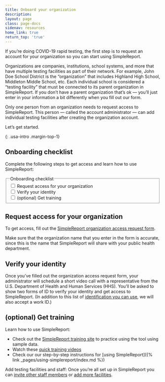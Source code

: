 ```yaml
---
title: Onboard your organization
description:
layout: page
class: page-docs
sidenav: resources
home_link: true
return_top: 'true'
---
```


If you’re doing COVID-19 rapid testing, the first step is to request an account for your organization so you can start using SimpleReport.

Organizations are companies, institutions, school systems, and more that have multiple testing facilities as part of their network. For example, John Doe School District is the “organization” that includes Highland High School, Middleton Middle School, etc. Each individual school is considered a “testing facility” that must be connected to its parent organization in SimpleReport. If you don’t have a parent organization that’s ok —  you’ll just enter in your information a bit differently when you fill out our form.

Only one person from an organization needs to request access to SimpleReport. This person —  called the account administrator — can add individual testing facilities after creating the organization account.

Let’s get started.

{: .usa-intro .margin-top-1}

## Onboarding checklist
Complete the following steps to get access and learn how to use SimpleReport:

<fieldset class="usa-fieldset">
  <legend class="usa-legend usa-sr-only">Onboarding checklist</legend>
  <div class="usa-checkbox">
    <input class="usa-checkbox__input" id="access" type="checkbox" name="access" value="access">
    <label class="usa-checkbox__label" for="access">Request access for your organization</label>
  </div>
  <div class="usa-checkbox">
    <input class="usa-checkbox__input" id="identity" type="checkbox" name="identity" value="identity">
    <label class="usa-checkbox__label" for="identity">Verify your identity</label>
  </div>
  <div class="usa-checkbox">
    <input class="usa-checkbox__input" id="training" type="checkbox" name="training" value="training">
    <label class="usa-checkbox__label" for="training">(optional) Get training</label>
  </div>
</fieldset>

## Request access for your organization
To get access, fill out the [SimpleReport organization access request form](/app/sign-up).

Make sure that the organization name that you enter in the form is accurate, since this is the name that SimpleReport will share with your public health department.

## Verify your identity
Once you’ve filled out the organization access request form, your administrator will schedule a short video call with a representative from the U.S. Department of Health and Human Services (HHS). You’ll be asked to show two forms of ID to verify your identity and get access to SimpleReport. (In addition to this list of [identification you can use](https://www.uscis.gov/i-9-central/form-i-9-resources/handbook-for-employers-m-274/120-acceptable-documents-for-verifying-employment-authorization-and-identity), we will also accept a work ID.)

## (optional) Get training
Learn how to use SimpleReport:
- Check out the <a href="https://training.simplereport.gov/app">SimpleReport training site</a> to practice using the tool using sample data.
- Watch these [quick training videos](https://www.youtube.com/playlist?list=PL3U3nqqPGhab0sys3ombZmwOplRYlBOBF)
- Check our our step-by-step instructions for [using SimpleReport]({% link _pages/using-simplereport/index.md %})

<div class="usa-alert usa-alert--info">
  <div class="usa-alert__body">
    <p class="usa-alert__text"> Add testing facilities and staff: Once you’re all set up in SimpleReport you can <a href="https://simplereport.gov/using-simplereport/manage-users/invite-new-users/">invite other staff members</a> or <a href="https://simplereport.gov/using-simplereport/manage-facility-info/add-a-facility/">add more facilities</a>.</p>
  </div>
</div>
